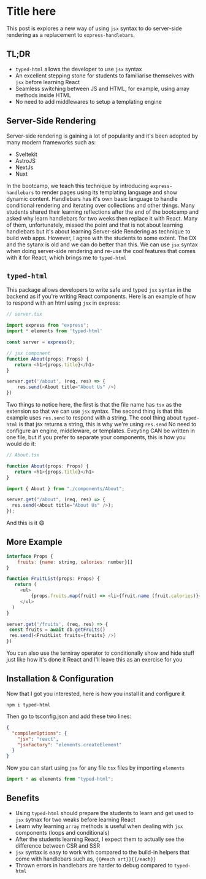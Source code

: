 # Title here

This post is explores a new way of using `jsx` syntax to do server-side rendering as a replacement to `express-handlebars`.

## TL;DR

- `typed-html` allows the developer to use `jsx` syntax
- An excellent stepping stone for students to familiarise themselves with `jsx` before learning React
- Seamless switching between JS and HTML, for example, using array methods inside HTML
- No need to add middlewares to setup a templating engine

## Server-Side Rendering

Server-side rendering is gaining a lot of popularity and it's been adopted by many modern frameworks such as:

- Sveltekit
- AstroJS
- NextJs
- Nuxt

In the bootcamp, we teach this technique by introducing `express-handlebars` to render pages using its templating language and show dynamic content. Handlebars has it's own basic language to handle conditional rendering and iterating over collections and other things.
Many students shared their learning reflections after the end of the bootcamp and asked why learn handlebars for two weeks then replace it with React. Many of them, unfortunately, missed the point and that is not about learning handlebars but it's about learning Server-side Rendering as technique to build web apps.
However, I agree with the students to some extent. The DX and the sytanx is old and we can do better than this. We can use `jsx` syntax when doing server-side rendering and re-use the cool features that comes with it for React, which brings me to `typed-html`

## `typed-html`

This package allows developers to write safe and typed `jsx` syntax in the backend as if you're writing React components.
Here is an example of how to respond with an html using `jsx` in express:

```js
// server.tsx

import express from "express";
import * elements from 'typed-html'

const server = express();

// jsx component
function About(props: Props) {
   return <h1>{props.title}</h1>
}

server.get('/about', (req, res) => {
    res.send(<About title="About Us" />)
})
```

Two things to notice here, the first is that the file name has `tsx` as the extension so that we can use `jsx` syntax. The second thing is that this example uses `res.send` to respond with a string. The cool thing about `typed-html` is that jsx returns a string, this is why we're using `res.send`
No need to configure an engine, middleware, or templates. Eveyting CAN be written in one file, but if you prefer to separate your components, this is how you would do it:

```js
// About.tsx

function About(props: Props) {
   return <h1>{props.title}</h1>
}
```

```js
import { About } from "./components/About";

server.get("/about", (req, res) => {
  res.send(<About title="About Us" />);
});
```

And this is it :smile:

## More Example

```js
interface Props {
    fruits: {name: string, calories: number}[]
}

function FruitList(props: Props) {
   return (
     <ul>
         {props.fruits.map(fruit) => <li>{fruit.name (fruit.calories)}</li>)}
     </ul>
  )
}

server.get('/fruits', (req, res) => {
 const fruits = await db.getFruits()
 res.send(<FruitList fruits={fruits} />)
})

```

You can also use the terniray operator to conditionally show and hide stuff just like how it's done it React and I'll leave this as an exercise for you

## Installation & Configuration

Now that I got you interested, here is how you install it and configure it

```
npm i typed-html
```

Then go to tsconfig.json and add these two lines:

```json
{
  "compilerOptions": {
    "jsx": "react",
    "jsxFactory": "elements.createElement"
  }
}
```

Now you can start using `jsx` for any file `tsx` files by importing `elements`

```js
import * as elements from "typed-html";
```

## Benefits

- Using `typed-html` should prepare the students to learn and get used to `jsx` sytnax for two weaks before learning React
- Learn why learning `array` methods is useful when dealing with `jsx` components (loops and conditionals)
- After the students learning React, I expect them to actually see the difference between CSR and SSR
- `jsx` syntax is easy to work with compared to the build-in helpers that come with handlebars such as, `{{#each art}}{{/each}}`
- Thrown errors in handlebars are harder to debug compared to `typed-html`
